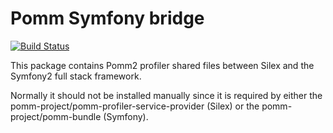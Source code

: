 # Pomm Symfony bridge

[![Build Status](https://travis-ci.org/pomm-project/pomm-symfony-bridge.svg)](https://travis-ci.org/pomm-project/pomm-symfony-bridge)

This package contains Pomm2 profiler shared files between Silex and the Symfony2
full stack framework.

Normally it should not be installed manually since it is required by either the
pomm-project/pomm-profiler-service-provider (Silex) or the
pomm-project/pomm-bundle (Symfony).
